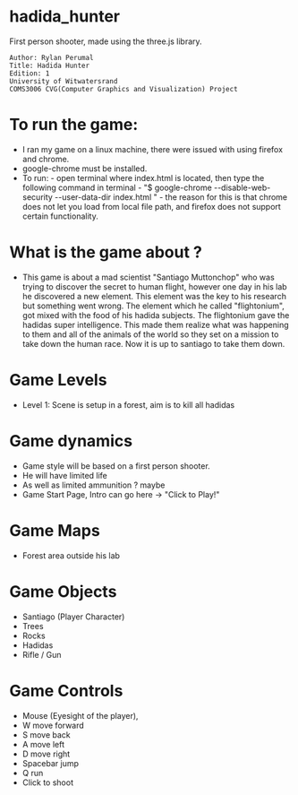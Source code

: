 # hadida_hunter
First person shooter, made using the three.js library.
````
Author: Rylan Perumal
Title: Hadida Hunter
Edition: 1
University of Witwatersrand
COMS3006 CVG(Computer Graphics and Visualization) Project
````

# To run the game:
 - I ran my game on a linux machine, there were issued with using firefox and chrome.
 - google-chrome must be installed.
 - To run: - open terminal where index.html is located, then type the following command in terminal
           - "$ google-chrome --disable-web-security --user-data-dir index.html "
           - the reason for this is that chrome does not let you load from local file path, and
             firefox does not support certain functionality.
# What is the game about ?
 - This game is about a mad scientist "Santiago Muttonchop" who was trying to discover the secret to human
   flight, however one day in his lab he discovered a new element. This element was the key
   to his research but something went wrong. The element which he called "flightonium", got
   mixed with the food of his hadida subjects. The flightonium gave the hadidas super intelligence.
   This made them realize what was happening to them and all of the animals of the world so they set
   on a mission to take down the human race. Now it is up to santiago to take them down.

# Game Levels
  - Level 1: Scene is setup in a forest, aim is to kill all hadidas

# Game dynamics
  - Game style will be based on a first person shooter.
  - He will have limited life
  - As well as limited ammunition ? maybe
  - Game Start Page, Intro can go here -> "Click to Play!"

# Game Maps
  - Forest area outside his lab

# Game Objects
  - Santiago (Player Character)
  - Trees
  - Rocks
  - Hadidas
  - Rifle / Gun

# Game Controls
  - Mouse (Eyesight of the player),
  - W move forward
  - S move back
  - A move left
  - D move right
  - Spacebar jump
  - Q run
  - Click to shoot
